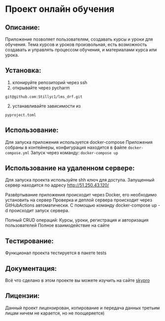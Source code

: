 # Проект онлайн обучения

## Описание: 
Приложение позволяет пользователям, создавать курсы и уроки для обучения.
Тема курсов и уроков произвольная, есть возможность создавать и управлять процессом обучения, и материалами курса или урока.

## Установка:
1. клонируйте репозиторий через ssh
2. открывайте через pycharm
```
git@github.com:Stillyc1/lms_drf.git
```
2. устанавливайте зависимости из
```
pyproject.toml
```

## Использование:
Для запуска приложения используется docker-compose
Приложения собраны в контейнеры, конфигурация находится в файле ```docker-compose.yml```
Запуск через команду: ```docker-compose up```

## Использование на удаленном сервере:
Для запуска проекта используйте shh ключ для доступа.
Запущенный сервер находится по адресу http://51.250.43.120/

Развёртывание приложения происходит через Docker, его необходимо установить на сервер
Проверка и деплой сервера происходит через GitHubActions автоматически.
С помощью команду docker-compose up -d происходит запуск сервера.

Полный CRUD операций: Курсы, уроки, регистрация и авторизация пользователей
Полное взаимодействие на сайте

## Тестирование:
Функционал проекта тестируется в пакете tests

## Документация: 
Всё что сделано в этом проекте вы можете изучить на сайте [skypro](www.skypro.ru)

## Лицензии: 
Данный проект лицензирован, копирование и передача данных третьим лицам ничем не карается, но не поощеряется)
